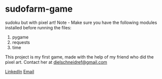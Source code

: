 # sudofarm-game
 sudoku but with pixel art!
Note - Make sure you have the following modules installed
before running the files:
1. pygame
2. requests
3. time

This project is my first game, made with the help of my
friend who did the pixel art. Contact her at
dielschneidref@gmail.com

[LinkedIn](https://www.linkedin.com/in/sania-latifi-afshar-49000831a/) 
[Email](sania.latifia@gmail.com)


